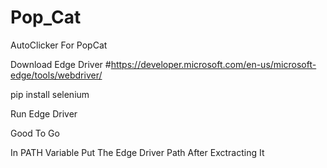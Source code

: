 # Pop_Cat
AutoClicker For PopCat

Download Edge Driver #https://developer.microsoft.com/en-us/microsoft-edge/tools/webdriver/

pip install selenium

Run Edge Driver

Good To Go

In PATH Variable Put The Edge Driver Path After Exctracting It
